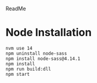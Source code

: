 ReadMe

# Node Installation
```
nvm use 14
npm uninstall node-sass
npm install node-sass@4.14.1
npm install
npm run build:dll
npm start
```
